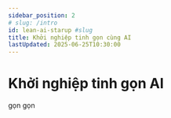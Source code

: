 ```yaml
---
sidebar_position: 2
# slug: /intro
id: lean-ai-starup #slug
title: Khởi nghiệp tinh gọn cùng AI
lastUpdated: 2025-06-25T10:30:00
---
```


# Khởi nghiệp tinh gọn AI

gọn gọn